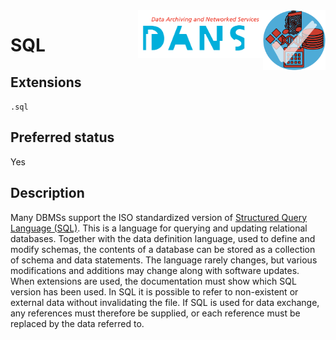 <img src="../images/formats.png" width="100" align="right"/>
<img src="../images/DANS.png" width="200" align="right"/>

# SQL

## Extensions

`.sql`

## Preferred status

Yes

## Description

Many DBMSs
support the ISO standardized version of
[Structured Query Language (SQL)](https://en.wikipedia.org/wiki/SQL). This is
a language for querying and updating relational databases. Together with the
data definition language, used to define and modify schemas, the contents of a
database can be stored as a collection of schema and data statements. The
language rarely changes, but various modifications and additions may change
along with software updates. When extensions are used, the documentation must
show which SQL version has been used.
In SQL it is possible to refer to
non-existent or external data without invalidating the file. If SQL is used for
data exchange, any references must therefore be supplied, or each reference must
be replaced by the data referred to.
